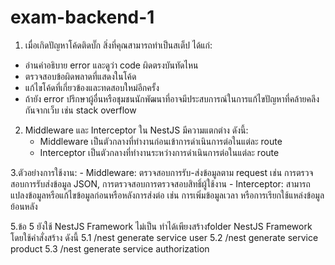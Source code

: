 # exam-backend-1

1. เมื่อเกิดปัญหาโค้ดติดบั๊ก สิ่งที่คุณสามารถทำเป็นสเต็ป
ได้แก่:
  - อ่านคำอธิบาย error และดูว่า code ผิดตรงบันทัดไหน
  - ตรวจสอบข้อผิดพลาดที่แสดงในโค้ด 
  - แก้ไขโค้ดที่เกี่ยวข้องและทดสอบใหม่อีกครั้ง
  - ถ้ายัง error ปรึกษาผู้อื่นหรือชุมชนนักพัฒนาที่อาจมีประสบการณ์ในการแก้ไขปัญหาที่คล้ายคลึงกันจากเว็บ เช่น stack overflow

2. Middleware และ Interceptor ใน NestJS มีความแตกต่าง
   ดังนี้:
    - Middleware เป็นตัวกลางที่ทำงานก่อนเข้าการดำเนินการต่อในแต่ละ route
    - Interceptor เป็นตัวกลางที่ทำงานระหว่างการดำเนินการต่อในแต่ละ route

3.ตัวอย่างการใช้งาน:
    - Middleware: ตรวจสอบการรับ-ส่งข้อมูลตาม request เช่น การตรวจสอบการรับส่งข้อมูล JSON, การตรวจสอบการตรวจสอบสิทธิ์ผู้ใช้งาน 
    - Interceptor: สามารถแปลงข้อมูลหรือแก้ไขข้อมูลก่อนหรือหลังการส่งต่อ เช่น การเพิ่มข้อมูลเวลา หรือการเรียกใช้แหล่งข้อมูลย้อนหลัง 
    
5.ข้อ 5 ยังใช้ NestJS Framework ไม่เป็น ทำได้เพียงสร้างfolder NestJS Framework โดยใช้คำสั่งสร้าง ดังนี้
 5.1 /nest generate service user
 5.2 /nest generate service product
 5.3 /nest generate service authorization
 
